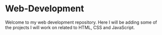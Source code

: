 # Web-Development
Welcome to my web development repository. Here I will be adding some of the projects I will work on related to HTML, CSS and JavaScript. 
